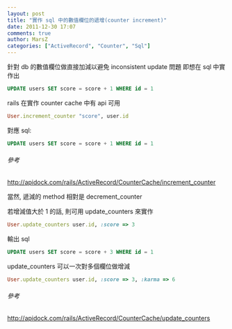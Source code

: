 ```yaml
---
layout: post
title: "實作 sql 中的數值欄位的遞增(counter increment)"
date: 2011-12-30 17:07
comments: true
author: MarsZ
categories: ["ActiveRecord", "Counter", "Sql"] 
---
```

針對 db 的數值欄位做直接加減以避免 inconsistent update 問題
即想在 sql 中實作出
```sql
UPDATE users SET score = score + 1 WHERE id = 1
```
<!-- more -->

rails 在實作 counter cache 中有 api 可用
```ruby
User.increment_counter "score", user.id
```

對應 sql:
```sql
UPDATE users SET score = score + 1 WHERE id = 1
```

###### 參考
<a href="http://apidock.com/rails/ActiveRecord/CounterCache/increment_counter" target="_blank">http://apidock.com/rails/ActiveRecord/CounterCache/increment_counter</a>

當然, 遞減的 method 相對是 decrement_counter

若增減值大於 1 的話, 則可用 update_counters 來實作
```ruby
User.update_counters user.id, :score => 3
```

輸出 sql
```sql
UPDATE users SET score = score + 3 WHERE id = 1
```

update_counters 可以一次對多個欄位做增減
```ruby
User.update_counters user.id, :score => 3, :karma => 6
```

###### 參考
<a href="http://apidock.com/rails/ActiveRecord/CounterCache/update_counters" target="_blank">http://apidock.com/rails/ActiveRecord/CounterCache/update_counters</a>
